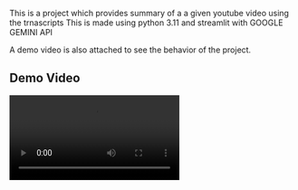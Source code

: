 This is a project which provides summary of a a given youtube video using the trnascripts
This is made using python 3.11 and streamlit with GOOGLE GEMINI API

A demo video is also attached to see the behavior of the project.

## Demo Video

![Demo Video](https://github.com/Arka2708/yttsum/raw/main/yttsum.mp4)
